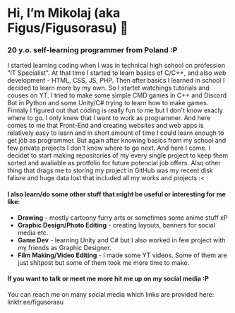 # Hi, I’m Mikolaj (aka Figus/Figusorasu) 👋

### 20 y.o. self-learning programmer from Poland :P
I started learning coding when I was in technical high school on profession "IT Specialist". At that time I started to learn basics of C/C++, and also web development - HTML, CSS, JS, PHP. Then after basics I learned in school I decided to learn more by my own. So I startet watchings tutorials and couses on YT. I tried to make some simple CMD games in C++ and Discord Bot in Python and some Unity/C# trying to learn how to make games. Finnaly I figured out that coding is really fun to me but I don't know exacly where to go. I only knew that I want to work as programmer. 
And here comes to me that Front-End and creating websites and web apps is relatively easy to learn and in short amount of time I could learn enough to get job as programmer. But again after knowing basics from my school and few private projects I don't know where to go next. And here I come. I decidet to start making repositories of my every single project to keep them sorted and avaliable as protfolio for future potencial job offers.
Also other thing that drags me to storing my project in GitHub was my recent disk faliure and huge data lost that included all my works and projects :<

#### I also learn/do some other stuff that might be useful or interesting for me like:
- **Drawing** - mostly cartoony furry arts or sometimes some anime stuff xP
- **Graphic Design/Photo Editing** - creating layouts, banners for social media etc.
- **Game Dev** - learning Unity and C# but I also worked in few project with my friends as Graphic Designer.
- **Film Making/Video Editing** - I made some YT videos. Some of them are just shitpost but some of them took me more time to make.

#### If you want to talk or meet me more hit me up on my social media :P

You can reach me on many social media which links are provided here: linktr.ee/figusorasu

<!---
FigusNamelessFoxx/FigusNamelessFoxx is a ✨ special ✨ repository because its `README.md` (this file) appears on your GitHub profile.
You can click the Preview link to take a look at your changes.
--->
